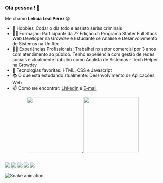 ### Olá pessoal! 🤖
<p>Me chamo <strong>Letícia Leal Perez</strong> 😁</p>


- 🔭 Hobbies: Codar o dia todo e assisto séries criminais
- 👨‍🎓 Formação: Participante da 7º Edição do Programa Starter Full Stack Web Developer na Growdev e Estudante de Analise e Desenvolvimento de Sistemas na Uniftec
- 👨‍💻 Experiências Profissionais: Trabalhei no setor comercial por 3 anos com atendimento ao público. Tenho experiência com gestão de redes sociais e atualmente trabalho como Analista de Sistemas e Tech Helper na Growdev
- 🤔 Tecnologias favoritas: HTML, CSS e Javascript
- 📚 O que está estudando atualmente: Desenvolvimento de Aplicações Web
- 📫 Como me encontrar: <a href="https://www.linkedin.com/in/leticialealp/">LinkedIn</a> e <a href="mailto:leticialealp@hotmail.com" target="_blank"> E-mail </a>

<div align="center">
  <a href="https://github.com/leticialealperez">
  <img height="180em" src="https://github-readme-stats.vercel.app/api?username=leticialealperez&show_icons=true&theme=midnight-purple&include_all_commits=true&count_private=true"/>
  <img height="180em" src="https://github-readme-stats.vercel.app/api/top-langs/?username=leticialealperez&layout=compact&langs_count=7&theme=midnight-purple"/>
</div>
  
##
  
<div> 
  <a href="" target="_blank"><img src="https://img.shields.io/badge/WhatsApp-25D366?style=for-the-badge&logo=whatsapp&logoColor=white" target="_blank"></a>
  <a href="https://www.instagram.com/ricardo.montoya_" target="_blank"><img src="https://img.shields.io/badge/-Instagram-%23E4405F?style=for-the-badge&logo=instagram&logoColor=white" target="_blank"></a>
 	<a href="https://www.twitch.tv/montoyagod" target="_blank"><img src="https://img.shields.io/badge/Twitch-9146FF?style=for-the-badge&logo=twitch&logoColor=white" target="_blank">   </a> 
  <a href = "mailto:ricardomontoya2002@hotmail.com"><img src="https://img.shields.io/badge/-outlook-%23333?style=for-the-badge&logo=microsoft&logoColor=white" target="_blank"></a>
  <a href="https://www.linkedin.com/in/ricardo-montoya-3653a3174" target="_blank"><img src="https://img.shields.io/badge/-LinkedIn-%230077B5?style=for-the-badge&logo=linkedin&logoColor=white" target="_blank"></a>

  ![Snake animation](https://github.com/leticialealperez/leticialealperez/blob/output/github-contribution-grid-snake.svg)
</div>
  
  

